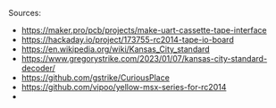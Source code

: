 Sources:

- https://maker.pro/pcb/projects/make-uart-cassette-tape-interface
- https://hackaday.io/project/173755-rc2014-tape-io-board
- https://en.wikipedia.org/wiki/Kansas_City_standard
- https://www.gregorystrike.com/2023/01/07/kansas-city-standard-decoder/
- https://github.com/gstrike/CuriousPlace
- https://github.com/vipoo/yellow-msx-series-for-rc2014
- 

